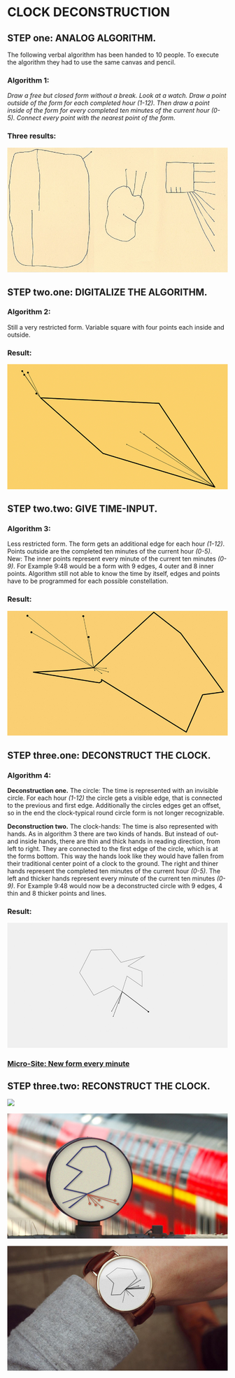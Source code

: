 # CLOCK DECONSTRUCTION


## STEP one: ANALOG ALGORITHM.

The following verbal algorithm has been handed to 10 people. To execute the algorithm they had to use the same canvas and pencil.

### Algorithm 1:

*Draw a free but closed form without a break. Look at a watch. Draw a point outside of the form for each completed hour (1-12). Then draw a point inside of the form for every completed ten minutes of the current hour (0-5). Connect every point with the nearest point of the form.*

### Three results:

![](https://raw.githubusercontent.com/josues/time-deconstruction/master/Visuals/Pres-1.jpg)


## STEP two.one: DIGITALIZE THE ALGORITHM.

### Algorithm 2:

Still a very restricted form. Variable square with four points each inside and outside.

### Result:

![](https://raw.githubusercontent.com/josues/time-deconstruction/master/Visuals/Pres-2.jpg)

## STEP two.two: GIVE TIME-INPUT.

### Algorithm 3:

Less restricted form. The form gets an additional edge for each hour *(1-12)*. Points outside are the completed ten minutes of the current hour *(0-5)*. New: The inner points represent every minute of the current ten minutes *(0-9)*. For Example 9:48 would be a form with 9 edges, 4 outer and 8 inner points.
Algorithm still not able to know the time by itself, edges and points have to be programmed for each possible constellation.

### Result:

![](https://raw.githubusercontent.com/josues/time-deconstruction/master/Visuals/Pres-3.jpg)


## STEP three.one: DECONSTRUCT THE CLOCK.

### Algorithm 4:

**Deconstruction one.** The circle:
The time is represented with an invisible circle. For each hour *(1-12)* the circle gets a visible edge, that is connected to the previous and first edge. Additionally the circles edges get an offset, so in the end the clock-typical round circle form is not longer recognizable.

**Deconstruction two.** The clock-hands:
The time is also represented with hands. As in algorithm 3 there are two kinds of hands. But instead of out- and inside hands, there are thin and thick hands in reading direction, from left to right. They are connected to the first edge of the circle, which is at the forms bottom. This way the hands look like they would have fallen from their traditional center point of a clock to the ground. The right and thiner hands represent the completed ten minutes of the current hour *(0-5)*. The left and thicker hands represent every minute of the current ten minutes *(0-9)*. For Example 9:48 would now be a deconstructed circle with 9 edges, 4 thin and 8 thicker points and lines.

### Result:

![](https://raw.githubusercontent.com/josues/time-deconstruction/master/Visuals/Pres-4.jpg)
### [Micro-Site: New form every minute](http://josues.github.io/time-deconstruction-page)


## STEP three.two: RECONSTRUCT THE CLOCK.

![](https://raw.githubusercontent.com/josues/time-deconstruction/master/Visuals/BigBen-Deconstruct.jpg)

![](https://raw.githubusercontent.com/josues/time-deconstruction/master/Visuals/Bahnhofsuhr-Deconstruct.jpg)

![](https://raw.githubusercontent.com/josues/time-deconstruction/master/Visuals/Armband-Deconstruct.jpg)
